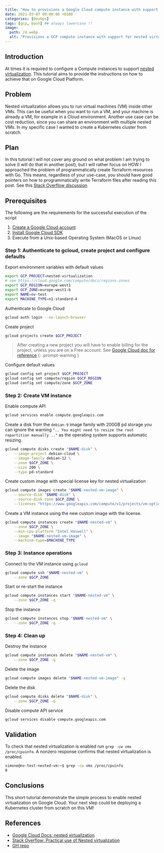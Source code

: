 ```yaml
---
title: "How to provisions a Google Cloud compute instance with support for nested virtualization"
date: 2021-03-07 09:00:00 +0100
categories: [DevOps]
tags: [gcp, bash] ## always lowercase !!
image:
  path: /4.webp
  alt: "Provisions a GCP compute instance with support for nested virtualization"
---
```


## Introduction
At times it is required to configure a Compute instances to support [nested virtualization](https://cloud.google.com/compute/docs/instances/nested-virtualization/overview). This tutorial aims to provide the instructions on how to achieve that on Google Cloud Platform.

## Problem
Nested virtualization allows you to run virtual machines (VM) inside other VMs. This can be useful when you want to run a VM, and your machine is already a VM, for example in a Cloud environment. Another use case can be cost reduction, since you can share an environment with multiple nested VMs. In my specific case I wanted to create a Kubernetes cluster from scratch.

## Plan
In this tutorial I will not cover any ground on what problem I am trying to solve (I will do that in another post), but I will rather focus on HOW I approached the problem of programmatically create Terraform resources with Go. This means, regardless of your use-case, you should have good pointers on how to programmatically write Terraform files after reading this post. See this [Stack Overflow discussion](https://stackoverflow.com/a/59052599)

## Prerequisites
The following are the requirements for the successful execution of the script

1. [Create a Google Cloud account](https://cloud.google.com/free)
2. [Install Google Cloud SDK](https://cloud.google.com/sdk/docs/install)
3. Execute from a Unix-based Operating System (MacOS or Linux)

### Step 1: Authenticate to gcloud, create project and configure defaults
Export environment variables with default values
```bash
export GCP_PROJECT=nested-virtualization
# see https://cloud.google.com/compute/docs/regions-zones
export GCP_REGION=europe-west1
export GCP_ZONE=europe-west1-b
export NAME=nv-test
export MACHINE_TYPE=n1-standard-4
``` 

Authenticate to Google Cloud
```bash
gcloud auth login --no-launch-browser
```

Create project
```bash
gcloud projects create $GCP_PROJECT
```

> After creating a new project you will have to enable billing for the project, unless you are on a Free account. See [Google Cloud doc for reference](https://cloud.google.com/billing/docs/how-to/modify-project)
{: .prompt-warning }

Configure default values
```bash
gcloud config set project $GCP_PROJECT
gcloud config set compute/region $GCP_REGION
gcloud config set compute/zone $GCP_ZONE
```

### Step 2: Create VM instance
Enable compute API
```bash
gcloud services enable compute.googleapis.com
```

Create a disk from the `debian-9` image family with 200GB pd storage you can ignore the warning `".. You might need to resize the root repartition manually .."` as the operating system supports automatic resizing.
```bash
gcloud compute disks create "$NAME-disk" \
	--image-project debian-cloud \
	--image-family debian-12 \
	--zone $GCP_ZONE \
	--size 200 \
	--type pd-standard
```

Create custom image with special license key for nested virtualization
```bash
gcloud compute images create "$NAME-nested-vm-image" \
	--source-disk "$NAME-disk" \
	--source-disk-zone $GCP_ZONE \
	--licenses "https://www.googleapis.com/compute/v1/projects/vm-options/global/licenses/enable-vmx"
```

Create a VM instance using the new custom image with the license.
```bash
gcloud compute instances create "$NAME-nested-vm" \
	--zone $GCP_ZONE \
	--min-cpu-platform "Intel Haswell" \
	--image "$NAME-nested-vm-image" \
	--machine-type=$MACHINE_TYPE
```

### Step 3: Instance operations
Connect to the VM instance using `gcloud`
```bash
gcloud compute ssh "$NAME-nested-vm" \
	--zone $GCP_ZONE
```

Start or re-start the instance
```bash
gcloud compute instances start "$NAME-nested-vm" \
	--zone $GCP_ZONE -q
```

Stop the instance
```bash
gcloud compute instances stop "$NAME-nested-vm" \
	--zone $GCP_ZONE -q
```

### Step 4: Clean up
Destroy the instance
```bash
gcloud compute instances delete "$NAME-nested-vm" \
	--zone $GCP_ZONE -q
```

Delete the image
```bash
gcloud compute images delete "$NAME-nested-vm-image" -q
```

Delete the disk
```bash
gcloud compute disks delete "$NAME-disk" \
	--zone $GCP_ZONE -q
```

Disable compute API service 
```bash
gcloud services disable compute.googleapis.com
```

## Validation
To check that nested virtualization is enabled run `grep -cw vmx /proc/cpuinfo`. A nonzero response confirms that nested virtualization is enabled.

```bash
simone@nv-test-nested-vm:~$ grep -cw vmx /proc/cpuinfo
8
```

## Conclusions
This short tutorial demonstrate the simple process to enable nested virtualization on Google Cloud. Your next step could be deploying a Kubernetes cluster from scratch on this VM!

## References
* [Google Cloud Docs: nested virtualization](https://cloud.google.com/compute/docs/instances/nested-virtualization/overview)
* [Stack Overflow: Practical use of Nested virtualization](https://stackoverflow.com/a/59052599)
* [GH repo](https://github.com/SRodi/calico-certified-operator-infra-gcloud)